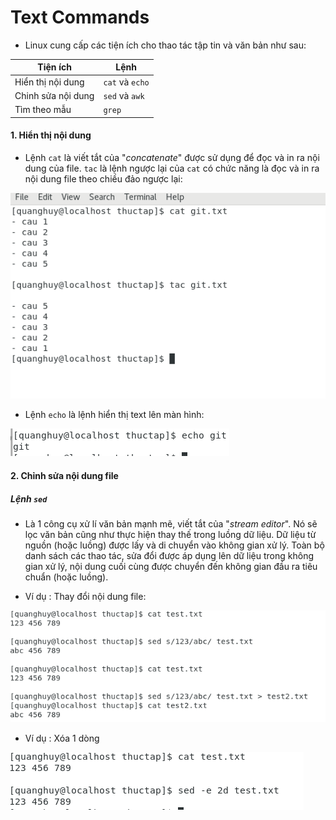 # Text Commands

  - Linux cung cấp các tiện ích cho thao tác tập tin và văn bản như sau:

|Tiện ích|Lệnh|
|-|-|
|Hiển thị nội dung|`cat` và `echo`|
|Chinh sửa nội dung|`sed` và `awk`|
|Tìm theo mẫu|`grep`|

#### 1. Hiển thị nội dung

  - Lệnh `cat` là viết tắt của "*concatenate*" được sử dụng để đọc và in ra nội dung của file. `tac` là lệnh ngược lại của `cat` có chức năng là đọc và in ra nội dung
file theo chiều đảo ngược lại:
      
   ![](./image/49.png)
  
  - Lệnh `echo` là lệnh hiển thị text lên màn hình:

   ![](./image/50.png)
   
#### 2. Chỉnh sửa nội dung file
##### Lệnh `sed`
  - Là 1 công cụ xử lí văn bản mạnh mẽ, viết tắt của "*stream editor*". Nó sẽ lọc văn bản cũng như thực hiện thay thế trong luồng dữ liệu. Dữ liệu từ nguồn (hoặc luồng) được lấy và di chuyển vào không gian xử lý. Toàn bộ danh sách các thao tác, sửa đổi được áp dụng lên dữ liệu trong không gian xử lý, nội dung cuối cùng được chuyển đến không gian đầu ra tiêu chuẩn (hoặc luồng).

  - Ví dụ : Thay đổi nội dung file:
  
   ![](./image/51.png)
  
  - Ví dụ : Xóa 1 dòng
  
   ![](./image/52.png)
  
  
